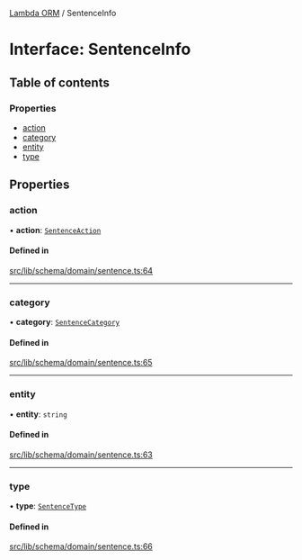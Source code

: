 [Lambda ORM](../README.md) / SentenceInfo

# Interface: SentenceInfo

## Table of contents

### Properties

- [action](SentenceInfo.md#action)
- [category](SentenceInfo.md#category)
- [entity](SentenceInfo.md#entity)
- [type](SentenceInfo.md#type)

## Properties

### action

• **action**: [`SentenceAction`](../enums/SentenceAction.md)

#### Defined in

[src/lib/schema/domain/sentence.ts:64](https://github.com/lambda-orm/lambdaorm-base/blob/d0a857cc1bc4a7a4e62ea32e87b10c56fb9eaf37/src/lib/schema/domain/sentence.ts#L64)

___

### category

• **category**: [`SentenceCategory`](../enums/SentenceCategory.md)

#### Defined in

[src/lib/schema/domain/sentence.ts:65](https://github.com/lambda-orm/lambdaorm-base/blob/d0a857cc1bc4a7a4e62ea32e87b10c56fb9eaf37/src/lib/schema/domain/sentence.ts#L65)

___

### entity

• **entity**: `string`

#### Defined in

[src/lib/schema/domain/sentence.ts:63](https://github.com/lambda-orm/lambdaorm-base/blob/d0a857cc1bc4a7a4e62ea32e87b10c56fb9eaf37/src/lib/schema/domain/sentence.ts#L63)

___

### type

• **type**: [`SentenceType`](../enums/SentenceType.md)

#### Defined in

[src/lib/schema/domain/sentence.ts:66](https://github.com/lambda-orm/lambdaorm-base/blob/d0a857cc1bc4a7a4e62ea32e87b10c56fb9eaf37/src/lib/schema/domain/sentence.ts#L66)
